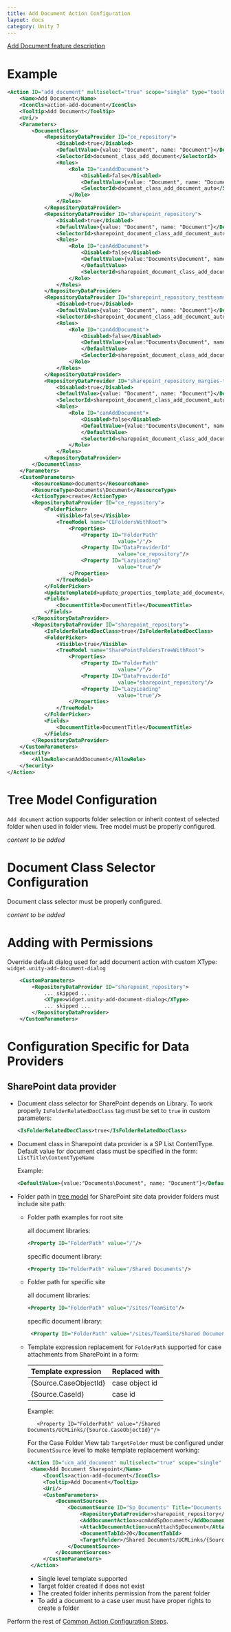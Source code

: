 ```yaml
---
title: Add Document Action Configuration
layout: docs
category: Unity 7
---
```

[Add Document feature description](../../features/document-management/add-document.md)

# Example

```xml
<Action ID="add_document" multiselect="true" scope="single" type="toolbar">
    <Name>Add Document</Name>
    <IconCls>action-add-document</IconCls>
    <Tooltip>Add Document</Tooltip>
    <Uri/>
    <Parameters>
        <DocumentClass>
            <RepositoryDataProvider ID="ce_repository">
                <Disabled>true</Disabled>
                <DefaultValue>{value: "Document", name: "Document"}</DefaultValue>
                <SelectorId>document_class_add_document</SelectorId>
                <Roles>
                    <Role ID="canAddDocument">
                        <Disabled>false</Disabled>
                        <DefaultValue>{value: "Document", name: "Document"}</DefaultValue>
                        <SelectorId>document_class_add_document_auto</SelectorId>
                    </Role>
                </Roles>
            </RepositoryDataProvider>
            <RepositoryDataProvider ID="sharepoint_repository">
                <Disabled>true</Disabled>
                <DefaultValue>{value: "Document", name: "Document"}</DefaultValue>
                <SelectorId>sharepoint_document_class_add_document_auto</SelectorId>
                <Roles>
                    <Role ID="canAddDocument">
                        <Disabled>false</Disabled>
                        <DefaultValue>{value:"Documents\Document", name: "Document"}
                        </DefaultValue>
                        <SelectorId>sharepoint_document_class_add_document_auto</SelectorId>
                    </Role>
                </Roles>
            </RepositoryDataProvider>
            <RepositoryDataProvider ID="sharepoint_repository_testteamsite">
                <Disabled>true</Disabled>
                <DefaultValue>{value: "Document", name: "Document"}</DefaultValue>
                <SelectorId>sharepoint_document_class_add_document_auto</SelectorId>
                <Roles>
                    <Role ID="canAddDocument">
                        <Disabled>false</Disabled>
                        <DefaultValue>{value:"Documents\Document", name: "Document"}
                        </DefaultValue>
                        <SelectorId>sharepoint_document_class_add_document_auto</SelectorId>
                    </Role>
                </Roles>
            </RepositoryDataProvider>
            <RepositoryDataProvider ID="sharepoint_repository_margies-travel-inc">
                <Disabled>true</Disabled>
                <DefaultValue>{value: "Document", name: "Document"}</DefaultValue>
                <SelectorId>sharepoint_document_class_add_document_auto</SelectorId>
                <Roles>
                    <Role ID="canAddDocument">
                        <Disabled>false</Disabled>
                        <DefaultValue>{value:"Documents\Document", name: "Document"}
                        </DefaultValue>
                        <SelectorId>sharepoint_document_class_add_document_auto</SelectorId>
                    </Role>
                </Roles>
            </RepositoryDataProvider>
        </DocumentClass>
    </Parameters>
    <CustomParameters>
        <ResourceName>documents</ResourceName>
        <ResourceType>Documents\Document</ResourceType>
        <ActionType>create</ActionType>
        <RepositoryDataProvider ID="ce_repository">
            <FolderPicker>
                <Visible>false</Visible>
                <TreeModel name="CEFoldersWithRoot">
                    <Properties>
                        <Property ID="FolderPath"
                                    value="/"/>
                        <Property ID="DataProviderId"
                                    value="ce_repository"/>
                        <Property ID="LazyLoading"
                                    value="true"/>
                    </Properties>
                </TreeModel>
            </FolderPicker>
            <UpdateTemplateId>update_properties_template_add_document</UpdateTemplateId>
            <Fields>
                <DocumentTitle>DocumentTitle</DocumentTitle>
            </Fields>
        </RepositoryDataProvider>
        <RepositoryDataProvider ID="sharepoint_repository">
            <IsFolderRelatedDocClass>true</IsFolderRelatedDocClass>
            <FolderPicker>
                <Visible>true</Visible>
                <TreeModel name="SharePointFoldersTreeWithRoot">
                    <Properties>
                        <Property ID="FolderPath"
                                    value="/"/>
                        <Property ID="DataProviderId"
                                    value="sharepoint_repository"/>
                        <Property ID="LazyLoading"
                                    value="true"/>
                    </Properties>
                </TreeModel>
            </FolderPicker>
            <Fields>
                <DocumentTitle>DocumentTitle</DocumentTitle>
            </Fields>            
        </RepositoryDataProvider>
    </CustomParameters>
    <Security>
        <AllowRole>canAddDocument</AllowRole>
    </Security>
</Action>
```

# Tree Model Configuration

`Add document` action supports folder selection or inherit context of selected folder when used in folder view. 
Tree model must be properly configured. 

*content to be added*

# Document Class Selector Configuration

Document class selector must be properly configured. 

*content to be added*

# Adding with Permissions

Override default dialog used for add document action with custom XType: `widget.unity-add-document-dialog` 

```xml
    <CustomParameters>
        <RepositoryDataProvider ID="sharepoint_repository">
            ... skipped ...
            <XType>widget.unity-add-document-dialog</XType>
            ... skipped ...
        </RepositoryDataProvider>
    </CustomParameters>
```

# Configuration Specific for Data Providers

## SharePoint data provider

- Document class selector for SharePoint depends on Library. To work properly `IsFolderRelatedDocClass` tag must be set to `true` in custom parameters:
 
    ```xml
    <IsFolderRelatedDocClass>true</IsFolderRelatedDocClass>
    ```

- Document class in Sharepoint data provider is a SP List ContentType. Default value for document class must be specified in the form: `ListTitle\ContentTypeName`

    Example:
     
    ```xml
    <DefaultValue>{value:"Documents\Document", name: "Document"}</DefaultValue>
    ```
 
- Folder path in [tree model](#tree-model-configuration) for SharePoint site data provider folders must include site path: 

    - Folder path examples for root site
    
        all document libraries:
                     
        ```xml
        <Property ID="FolderPath" value="/"/>
        ```
        specific document library:
            
        ```xml
        <Property ID="FolderPath" value="/Shared Documents"/>
        ```

    - Folder path for specific site
    
        all document libraries: 
            
        ```xml
        <Property ID="FolderPath" value="/sites/TeamSite"/>
        ```
          
        specific document library: 
          
        ```xml
         <Property ID="FolderPath" value="/sites/TeamSite/Shared Documents"/>
        ```
    
    - Template expression replacement for `FolderPath` supported for case attachments from SharePoint in a form: 
              
       |Template expression|Replaced with|
       |:------------------|:------------|       
       |{Source.CaseObjectId}| case object id|   
       |{Source.CaseId} | case id|
       
       Example:
       ```
          <Property ID="FolderPath" value="/Shared Documents/UCMLinks/{Source.CaseObjectId}"/>       
       ```
                          
       For the Case Folder View tab `TargetFolder` must be configured under `DocumentSource` level to make template replacement working:        

       ```xml
       <Action ID="ucm_add_document" multiselect="true" scope="single" type="toolbar">
        <Name>Add Document Sharepoint</Name>
            <IconCls>action-add-document</IconCls>
            <Tooltip>Add Document</Tooltip>
            <Uri/>
            <CustomParameters>
                <DocumentSources>
                    <DocumentSource ID="Sp_Documents" Title="Documents Sp">
                        <RepositoryDataProvider>sharepoint_repository</RepositoryDataProvider>
                        <AddDocumentAction>ucmAddSpDocument</AddDocumentAction>
                        <AttachDocumentAction>ucmAttachSpDocument</AttachDocumentAction>
                        <DocumentTabId>20</DocumentTabId>
                        <TargetFolder>/Shared Documents/UCMLinks/{Source.CaseObjectId}</TargetFolder>
                    </DocumentSource>
                </DocumentSources>
            </CustomParameters>
        </Action>
       ```    
       - Single level template supported 
       - Target folder created if does not exist 
       - The created folder inherits permission from the parent folder  
       - To add a document to a case user must have proper rights to create a folder 
    
Perform the rest of [Common Action Configuration Steps](../actions.md#common-actions-configuration-steps).  